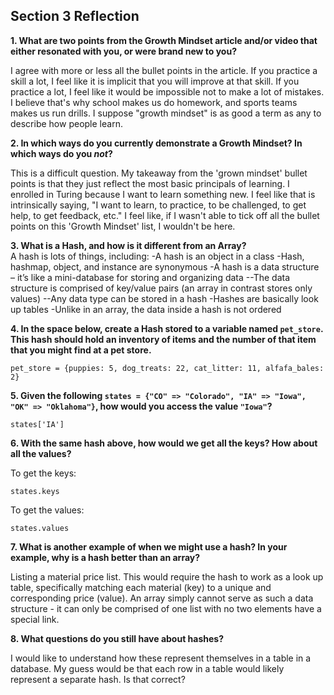 ## Section 3 Reflection

**1. What are two points from the Growth Mindset article and/or video that either resonated with you, or were brand new to you?**  

I agree with more or less all the bullet points in the article. If you practice a skill a lot, I feel like it is implicit that you will improve at that skill. If you practice a lot, I feel like it would be impossible not to make a lot of mistakes. I believe that's why school makes us do homework, and sports teams makes us run drills. I suppose "growth mindset" is as good a term as any to describe how people learn.

**2. In which ways do you currently demonstrate a Growth Mindset? In which ways do you _not_?**  

This is a difficult question. My takeaway from the 'grown mindset' bullet points is that they just reflect the most basic principals of learning. I enrolled in Turing because I want to learn something new. I feel like that is intrinsically saying, "I want to learn, to practice, to be challenged, to get help, to get feedback, etc." I feel like, if I wasn't able to tick off all the bullet points on this 'Growth Mindset' list, I wouldn't be here.

**3. What is a Hash, and how is it different from an Array?**  
A hash is lots of things, including:
-A hash is an object in a class
-Hash, hashmap, object, and instance are synonymous
-A hash is a data structure – it’s like a mini-database for storing and organizing data
--The data structure is comprised of key/value pairs (an array in contrast stores only values)
--Any data type can be stored in a hash
-Hashes are basically look up tables
-Unlike in an array, the data inside a hash is not ordered


**4. In the space below, create a Hash stored to a variable named `pet_store`.  This hash should hold an inventory of items and the number of that item that you might find at a pet store.**  

```
pet_store = {puppies: 5, dog_treats: 22, cat_litter: 11, alfafa_bales: 2}
```

**5. Given the following `states = {"CO" => "Colorado", "IA" => "Iowa", "OK" => "Oklahoma"}`, how would you access the value `"Iowa"`?**  

```
states['IA']
```

**6. With the same hash above, how would we get all the keys?  How about all the values?**

To get the keys:
```
states.keys
```

To get the values:
```
states.values
```

**7. What is another example of when we might use a hash?  In your example, why is a hash better than an array?**  

Listing a material price list. This would require the hash to work as a look up table, specifically matching each material (key) to a unique and corresponding price (value). An array simply cannot serve as such a data structure - it can only be comprised of one list with no two elements have a special link.

**8. What questions do you still have about hashes?**  

I would like to understand how these represent themselves in a table in a database. My guess would be that each row in a table would likely represent a separate hash. Is that correct?
